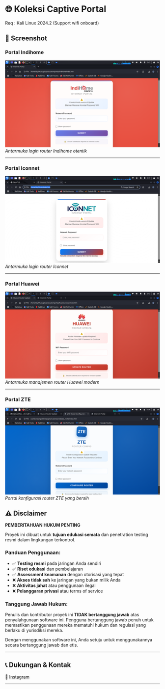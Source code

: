 # 🌐 Koleksi Captive Portal
Req : Kali Linux 2024.2 (Support wifi onboard)
## 📸 Screenshot

### Portal Indihome
![Portal Indihome](indihome1.png)
*Antarmuka login router Indihome otentik*

---

### Portal Iconnet
![Portal Indihome](iconnet.png)
*Antarmuka login router Iconnet*

---

### Portal Huawei  
![Portal Huawei](huawei1.png)
*Antarmuka manajemen router Huawei modern*

---

### Portal ZTE
![Portal ZTE](zte.png)
*Portal konfigurasi router ZTE yang bersih*


## ⚠️ Disclaimer

**PEMBERITAHUAN HUKUM PENTING**

Proyek ini dibuat untuk **tujuan edukasi semata** dan penetration testing resmi dalam lingkungan terkontrol.

### Panduan Penggunaan:
- ✅ **Testing resmi** pada jaringan Anda sendiri
- ✅ **Riset edukasi** dan pembelajaran
- ✅ **Assessment keamanan** dengan otorisasi yang tepat
- ❌ **Akses tidak sah** ke jaringan yang bukan milik Anda
- ❌ **Aktivitas jahat** atau penggunaan ilegal
- ❌ **Pelanggaran privasi** atau terms of service

### Tanggung Jawab Hukum:
Penulis dan kontributor proyek ini **TIDAK bertanggung jawab** atas penyalahgunaan software ini. Pengguna bertanggung jawab penuh untuk memastikan penggunaan mereka mematuhi hukum dan regulasi yang berlaku di yurisdiksi mereka.

Dengan menggunakan software ini, Anda setuju untuk menggunakannya secara bertanggung jawab dan etis.

---

## 📞 Dukungan & Kontak

📱  [Instagram](https://www.instagram.com/faujiabdilah_/)

---

<div align="center">

</div>
